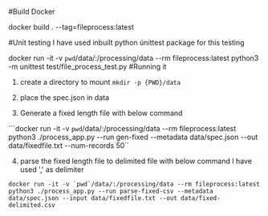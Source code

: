 #Build Docker

docker build . --tag=fileprocess:latest

#Unit testing
I have used inbuilt python únittest package for this testing

docker run -it -v `pwd`/data/:/processing/data --rm fileprocess:latest python3 -m unittest test/file_process_test.py
#Running it
1) create a directory to mount
    ```mkdir -p {PWD}/data```
    
2) place the spec.json in data

3) Generate a fixed length file with below command

```docker run -it -v `pwd`/data/:/processing/data --rm fileprocess:latest python3 ./process_app.py --run gen-fixed --metadata data/spec.json --out data/fixedfile.txt --num-records 50``

4) parse the fixed length file to delimited file with below command
   I have used ',' as delimiter
   
```docker run -it -v `pwd`/data/:/processing/data --rm fileprocess:latest python3 ./process_app.py --run parse-fixed-csv --metadata data/spec.json --input data/fixedfile.txt --out data/fixed-delimited.csv```


